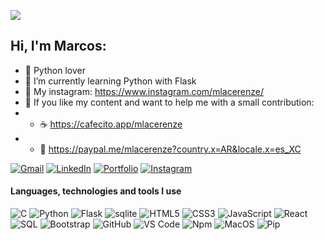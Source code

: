 ![](https://komarev.com/ghpvc/?username=jbogard&color=006bed)

## Hi, I'm Marcos:

- 🤟 Python lover
- 🐍 I’m currently learning Python with Flask 
- 🔷 My instagram: https://www.instagram.com/mlacerenze/
- 🤖 If you like my content and want to help me with a small contribution:
- - ☕ https://cafecito.app/mlacerenze
- - 🍭 https://paypal.me/mlacerenze?country.x=AR&locale.x=es_XC


[![Gmail](https://img.shields.io/badge/-GMAIL-DDDDDD?style=for-the-badge&logo=gmail&logoColor=white)](mailto:marklacer@gmail.com)
[![LinkedIn](https://img.shields.io/badge/-LINKEDIN-125D98?style=for-the-badge&logo=linkedin&logoColor=white)](https://www.linkedin.com/in/mlacerenze/)
[![Portfolio](https://img.shields.io/badge/-PORTFOLIO-3C8DAD?style=for-the-badge&logo=react&logoColor=white)](http://marcoslacerenze.herokuapp.com/)
[![Instagram](https://img.shields.io/badge/-INSTAGRAM-F5A962?style=for-the-badge&logo=instagram&logoColor=white)](https://www.instagram.com/marklacerenze/)

#### Languages, technologies and tools I use

![C](https://img.shields.io/badge/-C-000000?style=flat&logo=c)
![Python](https://img.shields.io/badge/Python-000000?style=flat-square&logo=Python&logoColor=white)
![Flask](https://img.shields.io/badge/Flask-000000?style=flat-square&logo=Flask&logoColor=white)
![sqlite](https://img.shields.io/badge/-sqlite-000000?style=flat&logo=sqlite)
![HTML5](https://img.shields.io/badge/-HTML5-000000?style=flat&logo=html5)
![CSS3](https://img.shields.io/badge/-CSS3-000000?style=flat-square&logo=css3)
![JavaScript](https://img.shields.io/badge/-JavaScript-000000?style=flat&logo=javascript)
![React](https://img.shields.io/badge/-React-000000?style=flat&logo=React&logoColor=61DAFB)
![SQL](https://img.shields.io/badge/-SQL-000000?style=flat&logo=postgresql)
![Bootstrap](https://img.shields.io/badge/-Bootstrap-000000?style=flat&logo=bootstrap)
![GitHub](https://img.shields.io/badge/-GitHub-000000?style=flat-square&logo=github)
![VS Code](http://img.shields.io/badge/-VS%20Code-000000?style=flat-square&logo=visual-studio-code&logoColor=ffffff)
![Npm](https://img.shields.io/badge/-npm-000000?style=flat-square&logo=npm)
![MacOS](http://img.shields.io/badge/-MacOS-000000?style=flat-square&logo=macos&logoColor=ffffff)
![Pip](http://img.shields.io/badge/-Pip-000000?style=flat-square&logo=pip&logoColor=ffffff)
